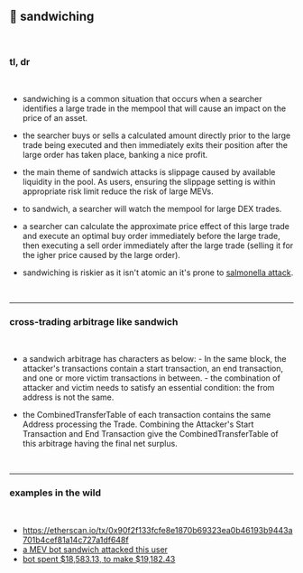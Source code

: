 ## 🥪 sandwiching

<br>

### tl, dr

<br>

* sandwiching is a common situation that occurs when a searcher identifies a large trade in the mempool that will cause an impact on the price of an asset.

* the searcher buys or sells a calculated amount directly prior to the large trade being executed and then immediately exits their position after the large order has taken place, banking a nice profit.

* the main theme of sandwich attacks is slippage caused by available liquidity in the pool. As users, ensuring the slippage setting is within appropriate risk limit reduce the risk of large MEVs.

* to sandwich, a searcher will watch the mempool for large DEX trades.

* a searcher can calculate the approximate price effect of this large trade and execute an optimal buy order immediately before the large trade, then executing a sell order immediately after the large trade (selling it for the igher price caused by the large order).

* sandwiching is riskier as it isn't atomic an it's prone to [salmonella attack](https://github.co/Defi-Cartel/salmonella).


<br>

---

### cross-trading arbitrage like sandwich

<br>

- a sandwich arbitrage has characters as below:
      - In the same block, the attacker's transactions contain a start transaction, an end transaction, and one or more victim transactions in between.
      - the combination of attacker and victim needs to satisfy an essential condition: the from address is not the same.


- the CombinedTransferTable of each transaction contains the same Address processing the Trade. Combining the Attacker's Start Transaction and End Transaction give the CombinedTransferTable of this arbitrage having the final net surplus.


<br>

---

### examples in the wild

<br>


* https://etherscan.io/tx/0x90f2f133fcfe8e1870b69323ea0b46193b9443a701b4cef81a14c727a1df648f
* [a MEV bot sandwich attacked this user](https://etherscan.io/tx/0xa79dfb5d4442a4ff04768c638bf306b75340ac325e86c34653904ab7f7429ac5)
* [bot spent $18,583.13, to make $19,182.43](https://etherscan.io/tx/0x206203f5d62b8027fc8ad0c88be2b6d7b8e9c6b5b81a49c9a8d1c227d6027018)
